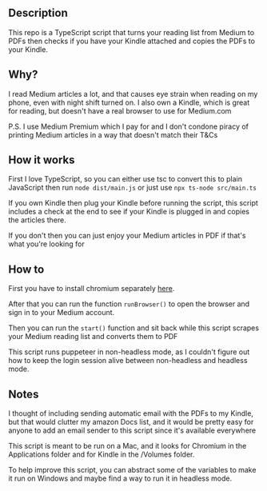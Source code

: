 ## Description

This repo is a TypeScript script that turns your reading list from Medium to PDFs then checks if you have your Kindle attached and copies the PDFs to your Kindle.

## Why?

I read Medium articles a lot, and that causes eye strain when reading on my phone, even with night shift turned on. I also own a Kindle, which is great for reading, but doesn't have a real browser to use for Medium.com

P.S. I use Medium Premium which I pay for and I don't condone piracy of printing Medium articles in a way that doesn't match their T&Cs

## How it works

First I love TypeScript, so you can either use tsc to convert this to plain JavaScript then run `node dist/main.js` or just use `npx ts-node src/main.ts`

If you own Kindle then plug your Kindle before running the script, this script includes a check at the end to see if your Kindle is plugged in and copies the articles there.

If you don't then you can just enjoy your Medium articles in PDF if that's what you're looking for

## How to

First you have to install chromium separately [here](https://download-chromium.appspot.com/).

After that you can run the function `runBrowser()` to open the browser and sign in to your Medium account.

Then you can run the `start()` function and sit back while this script scrapes your Medium reading list and converts them to PDF

This script runs puppeteer in non-headless mode, as I couldn't figure out how to keep the login session alive between non-headless and headless mode.

## Notes

I thought of including sending automatic email with the PDFs to my Kindle, but that would clutter my amazon Docs list, and it would be pretty easy for anyone to add an email sender to this script since it's available everywhere

This script is meant to be run on a Mac, and it looks for Chromium in the Applications folder and for Kindle in the /Volumes folder.

To help improve this script, you can abstract some of the variables to make it run on Windows and maybe find a way to run it in headless mode.
